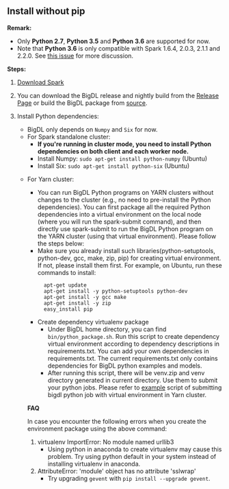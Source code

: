 ## **Install without pip**
**Remark:**

- Only __Python 2.7__, __Python 3.5__ and __Python 3.6__ are supported for now.
- Note that __Python 3.6__ is only compatible with Spark 1.6.4, 2.0.3, 2.1.1 and 2.2.0. See [this issue](https://issues.apache.org/jira/browse/SPARK-19019) for more discussion.

**Steps:**

1. [Download Spark](https://spark.apache.org/downloads.html)

2. You can download the BigDL release and nightly build from the [Release Page](../release-download.md)
  or build the BigDL package from [source](../ScalaUserGuide/install-build-src.md).

3. Install Python dependencies:
    * BigDL only depends on `Numpy` and `Six` for now.
    * For Spark standalone cluster:
        * __If you're running in cluster mode, you need to install Python dependencies on both client and each worker node.__
        * Install Numpy: 
       ```sudo apt-get install python-numpy``` (Ubuntu)
        * Install Six: 
       ```sudo apt-get install python-six``` (Ubuntu)
       
    <a name="yarn.cluster"></a>
    * For Yarn cluster:
        - You can run BigDL Python programs on YARN clusters without changes to the cluster (e.g., no need to pre-install the Python dependencies). You can first package all the required Python dependencies into a virtual environment on the local node (where you will run the spark-submit command), and then directly use spark-submit to run the BigDL Python program on the YARN cluster (using that virtual environment). Please follow the steps below: 
        * Make sure you already install such libraries(python-setuptools, python-dev, gcc, make, zip, pip) for creating virtual environment. If not, please install them first. For example, on Ubuntu, run these commands to install:
          ```
            apt-get update
            apt-get install -y python-setuptools python-dev
            apt-get install -y gcc make
            apt-get install -y zip
            easy_install pip
          ```	
         * Create dependency virtualenv package
            * Under BigDL home directory, you can find ```bin/python_package.sh```. Run this script to create dependency virtual environment according to dependency descriptions in requirements.txt. You can add your own dependencies in requirements.txt. The current requirements.txt only contains dependencies for BigDL python examples and models.
            * After running this script, there will be venv.zip and venv directory generated in current directory. Use them to submit your python jobs. Please refer to [example](run-without-pip.md#yarn.example) script of submitting bigdl python job with virtual environment in Yarn cluster.
        
        __FAQ__
        
        In case you encounter the following errors when you create the environment package using the above command:
        
        1. virtualenv ImportError: No module named urllib3
            - Using python in anaconda to create virtualenv may cause this problem. Try using python default in your system instead of installing virtualenv in anaconda.
        2. AttributeError: 'module' object has no attribute 'sslwrap'
            - Try upgrading `gevent` with `pip install --upgrade gevent`.
        

   
